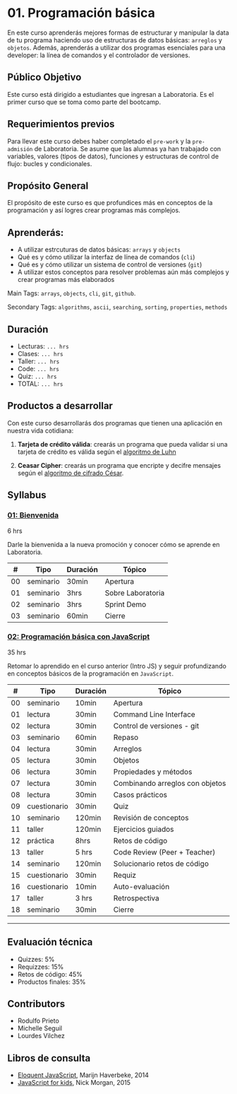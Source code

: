 # 01. Programación básica

En este curso aprenderás mejores formas de estructurar y manipular la data de
tu programa haciendo uso de estructuras de datos básicas: `arreglos` y
`objetos`. Además, aprenderás a utilizar dos programas esenciales para una
developer: la línea de comandos y el controlador de versiones.

## Público Objetivo

Este curso está dirigido a estudiantes que ingresan a Laboratoria. Es el primer
curso que se toma como parte del bootcamp.

## Requerimientos previos

Para llevar este curso debes haber completado el `pre-work` y la `pre-admisión`
de Laboratoria. Se asume que las alumnas ya han trabajado con variables,
valores (tipos de datos), funciones y estructuras de control de flujo: bucles
y condicionales.

## Propósito General

El propósito de este curso es que profundices más en conceptos de la
programación y así logres crear programas más complejos.

## Aprenderás:

* A utilizar estrcuturas de datos básicas: `arrays` y `objects`
* Qué es y cómo utilizar la interfaz de línea de comandos (`cli`)
* Qué es y cómo utilizar un sistema de control de versiones (`git`)
* A utilizar estos conceptos para resolver problemas aún más complejos y crear
programas más elaborados

Main Tags:
 `arrays`, `objects`, `cli`, `git`, `github`.

Secondary Tags:
`algorithms`, `ascii`, `searching`, `sorting`, `properties`, `methods`

## Duración

* Lecturas: `... hrs`
* Clases: `... hrs`
* Taller: `... hrs`
* Code: `... hrs`
* Quiz: `... hrs`
* TOTAL: `... hrs`

## Productos a desarrollar

Con este curso desarrollarás dos programas que tienen una aplicación en nuestra
vida cotidiana:

1. **Tarjeta de crédito válida**: crearás un programa que pueda validar si una
tarjeta de crédito es válida según el
[algoritmo de Luhn](https://es.wikipedia.org/wiki/Algoritmo_de_Luhn)

2. **Ceasar Cipher**: crearás un programa que encripte y decifre mensajes según
el [algoritmo de cifrado César](https://es.wikipedia.org/wiki/Cifrado_C%C3%A9sar).

## Syllabus

### [01: Bienvenida](01-welcome)

6 hrs

Darle la bienvenida a la nueva promoción y conocer cómo se aprende en
Laboratoria.

| # | Tipo | Duración | Tópico
| - | ---- | -------- | ------
| 00 | seminario | 30min | Apertura
| 01 | seminario | 3hrs | Sobre Laboratoria
| 02 | seminario | 3hrs | Sprint Demo
| 03 | seminario | 60min | Cierre

### [02: Programación básica con JavaScript](02-basic-programming)

35 hrs

Retomar lo aprendido en el curso anterior (Intro JS) y seguir profundizando
en conceptos básicos de la programación en `JavaScript`.

| # | Tipo | Duración | Tópico
| - | ---- | -------- | ------
| 00 | seminario | 10min | Apertura
| 01 | lectura | 30min | Command Line Interface
| 02 | lectura | 30min | Control de versiones - git
| 03 | seminario | 60min | Repaso
| 04 | lectura | 30min | Arreglos
| 05 | lectura | 30min | Objetos
| 06 | lectura | 30min | Propiedades y métodos
| 07 | lectura | 30min | Combinando arreglos con objetos
| 08 | lectura | 30min | Casos prácticos
| 09 | cuestionario | 30min | Quiz
| 10 | seminario | 120min | Revisión de conceptos
| 11 | taller | 120min |  Ejercicios guiados
| 12 | práctica | 8hrs | Retos de código
| 13 | taller | 5 hrs | Code Review (Peer + Teacher)
| 14 | seminario | 120min | Solucionario retos de código
| 15 | cuestionario | 30min | Requiz
| 16 | cuestionario | 10min | Auto-evaluación
| 17 | taller | 3 hrs |  Retrospectiva
| 18 | seminario | 30min | Cierre

* * *

## Evaluación técnica
* Quizzes: 5%
* Requizzes: 15%
* Retos de código: 45%
* Productos finales: 35%

## Contributors

* Rodulfo Prieto
* Michelle Seguil
* Lourdes Vilchez

## Libros de consulta

* [Eloquent JavaScript](http://eloquentjavascript.net/), Marijn Haverbeke, 2014
* [JavaScript for kids](http://pepa.holla.cz/wp-content/uploads/2015/11/JavaScript-for-Kids.pdf), Nick Morgan, 2015
